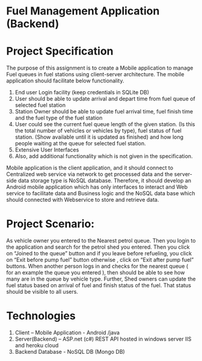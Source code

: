 # Fuel Management Application (Backend)

# Project Specification
The purpose of this assignment is to create a Mobile application to manage Fuel queues in
fuel stations using client-server architecture. The mobile application should facilitate below
functionality.
1. End user Login facility (keep credentials in SQLite DB)
2. User should be able to update arrival and depart time from fuel queue of selected
fuel station
3. Station Owner should be able to update fuel arrival time, fuel finish time and the
fuel type of the fuel station
4. User could see the current fuel queue length of the given station. (Is this the total number of
vehicles or vehicles by type), fuel status of fuel station. (Show available until it is updated as finished) and how long people waiting at the queue for selected fuel station.
5. Extensive User Interfaces
6. Also, add additional functionality which is not given in the specification.

Mobile application is the client application, and it should connect to Centralized web
service via network to get processed data and the server-side data storage type is
NoSQL database. Therefore, it should develop an Android mobile application which has
only interfaces to interact and Web service to facilitate data and Business logic and the
NoSQL data base which should connected with Webservice to store and retrieve data. 

# Project Scenario:
As vehicle owner you entered to the Nearest petrol queue. Then you login to the
application and search for the petrol shed you entered. Then you click on “Joined to the
queue” button and if you leave before refueling, you click on “Exit before pump fuel”
button otherwise , click on “Exit after pump fuel” buttons.
When another person logs in and checks for the nearest queue ( for an example the queue
you entered ), then should be able to see how many are in the queue by vehicle type.
Further, Shed owners can update the fuel status based on arrival of fuel and finish status
of the fuel. That status should be visible to all users.

# Technologies
1. Client – Mobile Application - Android /java
2. Server(Backend) – ASP.net (c#) REST API hosted in windows server IIS and heroku cloud
3. Backend Database - NoSQL DB (Mongo DB)
